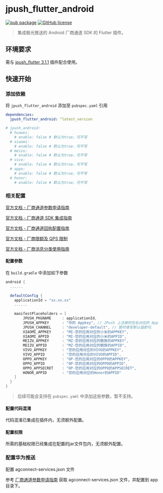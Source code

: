 # jpush_flutter_android

[![pub package](https://img.shields.io/pub/v/jpush_flutter_android)](https://pub.dev/packages/jpush_flutter_android)
[![GitHub license](https://img.shields.io/github/license/LiWenHui96/jpush_flutter_android?label=协议&style=flat-square)](https://github.com/LiWenHui96/jpush_flutter_android/blob/master/LICENSE)

> 集成极光推送的 Android 厂商通道 SDK 的 Flutter 插件。

## 环境要求

需与 [jpush_flutter 3.1.1](https://pub.dev/packages/jpush_flutter) 插件配合使用。

## 快速开始

### 添加依赖

将 `jpush_flutter_android` 添加至 `pubspec.yaml` 引用

```yaml
dependencies:
  jpush_flutter_android: ^latest_version

# jpush_android:
  # huawei:
    # enable: false # 默认为true，可不写
  # xiaomi:
    # enable: false # 默认为true，可不写
  # meizu:
    # enable: false # 默认为true，可不写
  # vivo:
    # enable: false # 默认为true，可不写
  # oppo:
    # enable: false # 默认为true，可不写
  # honor:
    # enable: false # 默认为true，可不写
```

### 相关配置

[官方文档 - 厂商通道参数申请指南](https://docs.jiguang.cn/jpush/client/Android/android_3rd_param)

[官方文档 - 厂商通道 SDK 集成指南](https://docs.jiguang.cn/jpush/client/Android/android_3rd_guide)

[官方文档 - 厂商通道回执配置指南](https://docs.jiguang.cn/jpush/client/Android/android_callback)

[官方文档 - 厂商限额及 QPS 限制](https://docs.jiguang.cn/jpush/client/Android/android_3rd_qps)

[官方文档 - 厂商消息分类使用指南](https://docs.jiguang.cn/jpush/client/Android/android_channel_id)

#### 配置参数

在 `build.gradle` 中添加如下参数

```gradle
android {
  ......
  
  defaultConfig {
    applicationId = "xx.xx.xx"
    ......
    
    manifestPlaceholders = [
        JPUSH_PKGNAME     : applicationId,
        JPUSH_APPKEY      : "你的 Appkey", // JPush 上注册的包名对应的 Appkey.
        JPUSH_CHANNEL     : "developer-default", // 暂时填写默认值即可.
        XIAOMI_APPKEY     : "MI-您的应用对应的小米的APPKEY",
        XIAOMI_APPID      : "MI-您的应用对应的小米的APPID",
        MEIZU_APPKEY      : "MZ-您的应用对应的魅族的APPKEY",
        MEIZU_APPID       : "MZ-您的应用对应的魅族的APPID",
        VIVO_APPKEY       : "您的应用对应的VIVO的APPKEY",
        VIVO_APPID        : "您的应用对应的VIVO的APPID",
        OPPO_APPKEY       : "OP-您的应用对应的OPPO的APPKEY",
        OPPO_APPID        : "OP-您的应用对应的OPPO的APPID",
        OPPO_APPSECRET    : "OP-您的应用对应的OPPO的APPSECRET",
        HONOR_APPID       : "您的应用对应的Honor的APPID"
    ]
  }
}
```

> 后续可能会支持在 `pubspec.yaml` 中添加这些参数，暂不支持。

#### 配置代码混淆

代码混淆已集成在插件内，无须额外配置。

#### 配置权限

所需的基础权限已经集成在配置的jar文件包内，无须额外配置。

### 配置华为推送

配置 agconnect-services.json 文件

参考 [厂商通道参数申请指南](https://docs.jiguang.cn/jpush/client/Android/android_3rd_param#%E5%8D%8E%E4%B8%BA%E5%8F%82%E6%95%B0%E8%8E%B7%E5%8F%96) 获取 agconnect-services.json 文件，并配置到 app 目录下。
